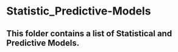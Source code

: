 Statistic_Predictive-Models
===========================
## This folder contains a list of Statistical and Predictive Models. 
